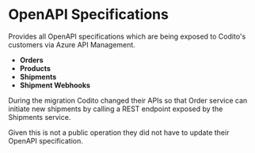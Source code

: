 # OpenAPI Specifications

Provides all OpenAPI specifications which are being exposed to Codito's customers via Azure API Management.

- **Orders**
- **Products**
- **Shipments**
- **Shipment Webhooks**

During the migration Codito changed their APIs so that Order service can initiate new shipments by calling a REST endpoint exposed by the Shipments service.

Given this is not a public operation they did not have to update their OpenAPI specification.